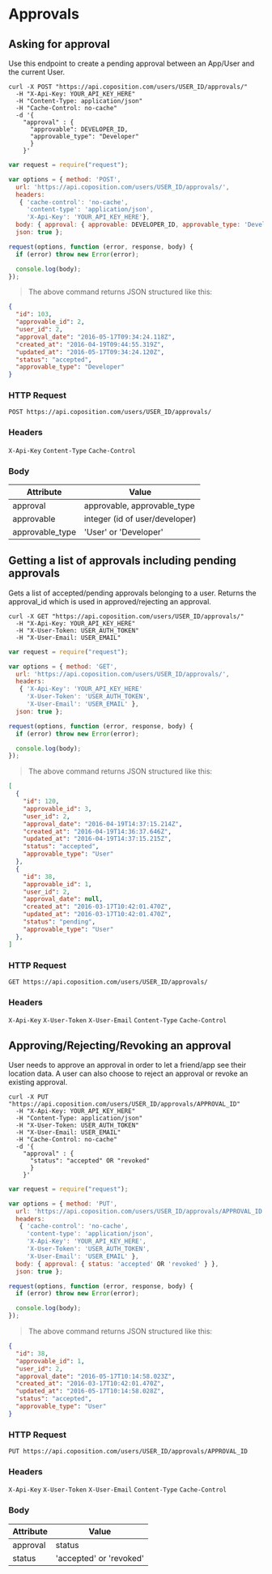 # Approvals

## Asking for approval

Use this endpoint to create a pending approval between an App/User and the current User.

```shell
curl -X POST "https://api.coposition.com/users/USER_ID/approvals/"
  -H "X-Api-Key: YOUR_API_KEY_HERE"
  -H "Content-Type: application/json"
  -H "Cache-Control: no-cache"
  -d '{
    "approval" : {
      "approvable": DEVELOPER_ID,
      "approvable_type": "Developer"
      }
    }'
```
```javascript
var request = require("request");

var options = { method: 'POST',
  url: 'https://api.coposition.com/users/USER_ID/approvals/',
  headers:
   { 'cache-control': 'no-cache',
     'content-type': 'application/json',
     'X-Api-Key': 'YOUR_API_KEY_HERE'},
  body: { approval: { approvable: DEVELOPER_ID, approvable_type: 'Developer' } },
  json: true };

request(options, function (error, response, body) {
  if (error) throw new Error(error);

  console.log(body);
});

```
> The above command returns JSON structured like this:

```json
{
  "id": 103,
  "approvable_id": 2,
  "user_id": 2,
  "approval_date": "2016-05-17T09:34:24.118Z",
  "created_at": "2016-04-19T09:44:55.319Z",
  "updated_at": "2016-05-17T09:34:24.120Z",
  "status": "accepted",
  "approvable_type": "Developer"
}
```
### HTTP Request
`POST https://api.coposition.com/users/USER_ID/approvals/`

### Headers

`X-Api-Key`
`Content-Type`
`Cache-Control`

### Body
Attribute | Value
-------------- | --------------
approval | approvable, approvable_type
approvable | integer (id of user/developer)
approvable_type | 'User' or 'Developer'

## Getting a list of approvals including pending approvals

Gets a list of accepted/pending approvals belonging to a user. Returns the approval_id which is used in approved/rejecting an approval.

```shell
curl -X GET "https://api.coposition.com/users/USER_ID/approvals/"
  -H "X-Api-Key: YOUR_API_KEY_HERE"
  -H "X-User-Token: USER_AUTH_TOKEN"
  -H "X-User-Email: USER_EMAIL"
```
```javascript
var request = require("request");

var options = { method: 'GET',
  url: 'https://api.coposition.com/users/USER_ID/approvals/',
  headers:
   { 'X-Api-Key': 'YOUR_API_KEY_HERE'
     'X-User-Token': 'USER_AUTH_TOKEN',
     'X-User-Email': 'USER_EMAIL' },
  json: true };

request(options, function (error, response, body) {
  if (error) throw new Error(error);

  console.log(body);
});

```
> The above command returns JSON structured like this:

```json
[
  {
    "id": 120,
    "approvable_id": 3,
    "user_id": 2,
    "approval_date": "2016-04-19T14:37:15.214Z",
    "created_at": "2016-04-19T14:36:37.646Z",
    "updated_at": "2016-04-19T14:37:15.215Z",
    "status": "accepted",
    "approvable_type": "User"
  },
  {
    "id": 38,
    "approvable_id": 1,
    "user_id": 2,
    "approval_date": null,
    "created_at": "2016-03-17T10:42:01.470Z",
    "updated_at": "2016-03-17T10:42:01.470Z",
    "status": "pending",
    "approvable_type": "User"
  },
]
```
### HTTP Request
`GET https://api.coposition.com/users/USER_ID/approvals/`

### Headers

`X-Api-Key`
`X-User-Token`
`X-User-Email`
`Content-Type`
`Cache-Control`

## Approving/Rejecting/Revoking an approval

User needs to approve an approval in order to let a friend/app see their location data. A user can also choose to reject an approval or revoke an existing approval.

```shell
curl -X PUT "https://api.coposition.com/users/USER_ID/approvals/APPROVAL_ID"
  -H "X-Api-Key: YOUR_API_KEY_HERE"
  -H "Content-Type: application/json"
  -H "X-User-Token: USER_AUTH_TOKEN"
  -H "X-User-Email: USER_EMAIL"
  -H "Cache-Control: no-cache"
  -d '{
    "approval" : {
      "status": "accepted" OR "revoked"
      }
    }'
```
```javascript
var request = require("request");

var options = { method: 'PUT',
  url: 'https://api.coposition.com/users/USER_ID/approvals/APPROVAL_ID',
  headers:
   { 'cache-control': 'no-cache',
     'content-type': 'application/json',
     'X-Api-Key': 'YOUR_API_KEY_HERE',
     'X-User-Token': 'USER_AUTH_TOKEN',
     'X-User-Email': 'USER_EMAIL' },
  body: { approval: { status: 'accepted' OR 'revoked' } },
  json: true };

request(options, function (error, response, body) {
  if (error) throw new Error(error);

  console.log(body);
});

```
> The above command returns JSON structured like this:

```json
{
  "id": 38,
  "approvable_id": 1,
  "user_id": 2,
  "approval_date": "2016-05-17T10:14:58.023Z",
  "created_at": "2016-03-17T10:42:01.470Z",
  "updated_at": "2016-05-17T10:14:58.028Z",
  "status": "accepted",
  "approvable_type": "User"
}
```
### HTTP Request
`PUT https://api.coposition.com/users/USER_ID/approvals/APPROVAL_ID`

### Headers

`X-Api-Key`
`X-User-Token`
`X-User-Email`
`Content-Type`
`Cache-Control`

### Body
Attribute | Value
-------------- | --------------
approval | status
status | 'accepted' or 'revoked'

